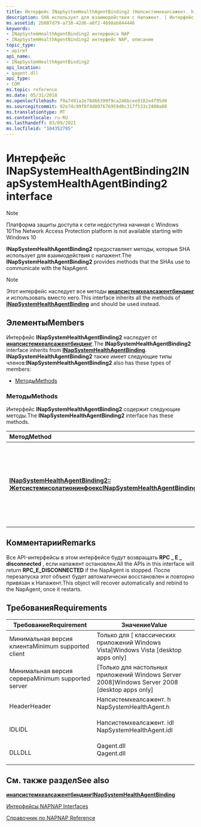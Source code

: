 ```yaml
---
title: Интерфейс INapSystemHealthAgentBinding2 (Напсистемхеалсажент. h)
description: SHA использует для взаимодействия с Напажент. | Интерфейс INapSystemHealthAgentBinding2 (Напсистемхеалсажент. h)
ms.assetid: 2b087d79-a738-42d6-a8f2-4698ab844446
keywords:
- INapSystemHealthAgentBinding2 интерфейса NAP
- INapSystemHealthAgentBinding2 интерфейс NAP, описание
topic_type:
- apiref
api_name:
- INapSystemHealthAgentBinding2
api_location:
- qagent.dll
api_type:
- COM
ms.topic: reference
ms.date: 05/31/2018
ms.openlocfilehash: f9a7491a2e78d66399f9ca246bcee9182e4f95d0
ms.sourcegitcommit: 92e74c99f8f4d097676959d0c317f533c2400a80
ms.translationtype: MT
ms.contentlocale: ru-RU
ms.lasthandoff: 03/09/2021
ms.locfileid: "104352795"
---
```

# <a name="inapsystemhealthagentbinding2-interface"></a><span data-ttu-id="0d52b-106">Интерфейс INapSystemHealthAgentBinding2</span><span class="sxs-lookup"><span data-stu-id="0d52b-106">INapSystemHealthAgentBinding2 interface</span></span>

> [!Note]  
> <span data-ttu-id="0d52b-107">Платформа защиты доступа к сети недоступна начиная с Windows 10</span><span class="sxs-lookup"><span data-stu-id="0d52b-107">The Network Access Protection platform is not available starting with Windows 10</span></span>

 

<span data-ttu-id="0d52b-108">**INapSystemHealthAgentBinding2** предоставляет методы, которые SHA использует для взаимодействия с напажент.</span><span class="sxs-lookup"><span data-stu-id="0d52b-108">The **INapSystemHealthAgentBinding2** provides methods that the SHAs use to communicate with the NapAgent.</span></span>

> [!Note]  
> <span data-ttu-id="0d52b-109">Этот интерфейс наследует все методы [**инапсистемхеалсажентбиндинг**](inapsystemhealthagentbinding.md) и использовать вместо него.</span><span class="sxs-lookup"><span data-stu-id="0d52b-109">This interface inherits all the methods of [**INapSystemHealthAgentBinding**](inapsystemhealthagentbinding.md) and should be used instead.</span></span>

 

## <a name="members"></a><span data-ttu-id="0d52b-110">Элементы</span><span class="sxs-lookup"><span data-stu-id="0d52b-110">Members</span></span>

<span data-ttu-id="0d52b-111">Интерфейс **INapSystemHealthAgentBinding2** наследует от [**инапсистемхеалсажентбиндинг**](inapsystemhealthagentbinding.md).</span><span class="sxs-lookup"><span data-stu-id="0d52b-111">The **INapSystemHealthAgentBinding2** interface inherits from [**INapSystemHealthAgentBinding**](inapsystemhealthagentbinding.md).</span></span> <span data-ttu-id="0d52b-112">**INapSystemHealthAgentBinding2** также имеет следующие типы членов:</span><span class="sxs-lookup"><span data-stu-id="0d52b-112">**INapSystemHealthAgentBinding2** also has these types of members:</span></span>

-   [<span data-ttu-id="0d52b-113">Методы</span><span class="sxs-lookup"><span data-stu-id="0d52b-113">Methods</span></span>](#methods)

### <a name="methods"></a><span data-ttu-id="0d52b-114">Методы</span><span class="sxs-lookup"><span data-stu-id="0d52b-114">Methods</span></span>

<span data-ttu-id="0d52b-115">Интерфейс **INapSystemHealthAgentBinding2** содержит следующие методы.</span><span class="sxs-lookup"><span data-stu-id="0d52b-115">The **INapSystemHealthAgentBinding2** interface has these methods.</span></span>



| <span data-ttu-id="0d52b-116">Метод</span><span class="sxs-lookup"><span data-stu-id="0d52b-116">Method</span></span>                                                                                                                    | <span data-ttu-id="0d52b-117">Описание</span><span class="sxs-lookup"><span data-stu-id="0d52b-117">Description</span></span>                                                                                     |
|:--------------------------------------------------------------------------------------------------------------------------|:------------------------------------------------------------------------------------------------|
| [<span data-ttu-id="0d52b-118">**INapSystemHealthAgentBinding2:: Жетсистемисолатионинфоекс**</span><span class="sxs-lookup"><span data-stu-id="0d52b-118">**INapSystemHealthAgentBinding2::GetSystemIsolationInfoEx**</span></span>](inapsystemhealthagentbinding2-getsystemisolationinfoex.md) | <span data-ttu-id="0d52b-119">Вызывается SHA для определения состояния изоляции системы и расширенного состояния изоляции.</span><span class="sxs-lookup"><span data-stu-id="0d52b-119">Called by SHAs to determine the system isolation state and extended isolation state.</span></span><br/> |



 

## <a name="remarks"></a><span data-ttu-id="0d52b-120">Комментарии</span><span class="sxs-lookup"><span data-stu-id="0d52b-120">Remarks</span></span>

<span data-ttu-id="0d52b-121">Все API-интерфейсы в этом интерфейсе будут возвращать **RPC \_ E \_ disconnected** , если напажент остановлен.</span><span class="sxs-lookup"><span data-stu-id="0d52b-121">All the APIs in this interface will return **RPC\_E\_DISCONNECTED** if the NapAgent is stopped.</span></span> <span data-ttu-id="0d52b-122">После перезапуска этот объект будет автоматически восстановлен и повторно привязан к Напажент.</span><span class="sxs-lookup"><span data-stu-id="0d52b-122">This object will recover automatically and rebind to the NapAgent, once it restarts.</span></span>

## <a name="requirements"></a><span data-ttu-id="0d52b-123">Требования</span><span class="sxs-lookup"><span data-stu-id="0d52b-123">Requirements</span></span>



| <span data-ttu-id="0d52b-124">Требование</span><span class="sxs-lookup"><span data-stu-id="0d52b-124">Requirement</span></span> | <span data-ttu-id="0d52b-125">Значение</span><span class="sxs-lookup"><span data-stu-id="0d52b-125">Value</span></span> |
|-------------------------------------|-----------------------------------------------------------------------------------------------------|
| <span data-ttu-id="0d52b-126">Минимальная версия клиента</span><span class="sxs-lookup"><span data-stu-id="0d52b-126">Minimum supported client</span></span><br/> | <span data-ttu-id="0d52b-127">Только для \[ классических приложений Windows Vista\]</span><span class="sxs-lookup"><span data-stu-id="0d52b-127">Windows Vista \[desktop apps only\]</span></span><br/>                                                      |
| <span data-ttu-id="0d52b-128">Минимальная версия сервера</span><span class="sxs-lookup"><span data-stu-id="0d52b-128">Minimum supported server</span></span><br/> | <span data-ttu-id="0d52b-129">\[Только для настольных приложений Windows Server 2008\]</span><span class="sxs-lookup"><span data-stu-id="0d52b-129">Windows Server 2008 \[desktop apps only\]</span></span><br/>                                                |
| <span data-ttu-id="0d52b-130">Header</span><span class="sxs-lookup"><span data-stu-id="0d52b-130">Header</span></span><br/>                   | <dl> <span data-ttu-id="0d52b-131"><dt>Напсистемхеалсажент. h</dt></span><span class="sxs-lookup"><span data-stu-id="0d52b-131"><dt>NapSystemHealthAgent.h</dt></span></span> </dl>   |
| <span data-ttu-id="0d52b-132">IDL</span><span class="sxs-lookup"><span data-stu-id="0d52b-132">IDL</span></span><br/>                      | <dl> <span data-ttu-id="0d52b-133"><dt>Напсистемхеалсажент. idl</dt></span><span class="sxs-lookup"><span data-stu-id="0d52b-133"><dt>NapSystemHealthAgent.idl</dt></span></span> </dl> |
| <span data-ttu-id="0d52b-134">DLL</span><span class="sxs-lookup"><span data-stu-id="0d52b-134">DLL</span></span><br/>                      | <dl> <span data-ttu-id="0d52b-135"><dt>Qagent.dll</dt></span><span class="sxs-lookup"><span data-stu-id="0d52b-135"><dt>Qagent.dll</dt></span></span> </dl>               |



## <a name="see-also"></a><span data-ttu-id="0d52b-136">См. также раздел</span><span class="sxs-lookup"><span data-stu-id="0d52b-136">See also</span></span>

<dl> <dt>

[<span data-ttu-id="0d52b-137">**инапсистемхеалсажентбиндинг**</span><span class="sxs-lookup"><span data-stu-id="0d52b-137">**INapSystemHealthAgentBinding**</span></span>](inapsystemhealthagentbinding.md)
</dt> <dt>

[<span data-ttu-id="0d52b-138">Интерфейсы NAP</span><span class="sxs-lookup"><span data-stu-id="0d52b-138">NAP Interfaces</span></span>](nap-interfaces.md)
</dt> <dt>

[<span data-ttu-id="0d52b-139">Справочник по NAP</span><span class="sxs-lookup"><span data-stu-id="0d52b-139">NAP Reference</span></span>](nap-reference.md)
</dt> </dl>

 

 





